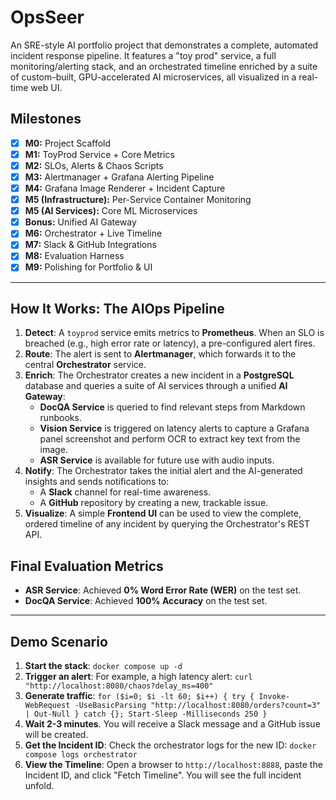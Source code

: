 ﻿# OpsSeer

An SRE-style AI portfolio project that demonstrates a complete, automated incident response pipeline. It features a "toy prod" service, a full monitoring/alerting stack, and an orchestrated timeline enriched by a suite of custom-built, GPU-accelerated AI microservices, all visualized in a real-time web UI.

## Milestones

- [x] **M0:** Project Scaffold
- [x] **M1:** ToyProd Service + Core Metrics
- [x] **M2:** SLOs, Alerts & Chaos Scripts
- [x] **M3:** Alertmanager + Grafana Alerting Pipeline
- [x] **M4:** Grafana Image Renderer + Incident Capture
- [x] **M5 (Infrastructure):** Per-Service Container Monitoring
- [x] **M5 (AI Services):** Core ML Microservices
- [x] **Bonus:** Unified AI Gateway
- [x] **M6:** Orchestrator + Live Timeline
- [x] **M7:** Slack & GitHub Integrations
- [x] **M8:** Evaluation Harness
- [x] **M9:** Polishing for Portfolio & UI

---

## How It Works: The AIOps Pipeline

1.  **Detect**: A `toyprod` service emits metrics to **Prometheus**. When an SLO is breached (e.g., high error rate or latency), a pre-configured alert fires.
2.  **Route**: The alert is sent to **Alertmanager**, which forwards it to the central **Orchestrator** service.
3.  **Enrich**: The Orchestrator creates a new incident in a **PostgreSQL** database and queries a suite of AI services through a unified **AI Gateway**:
    -   **DocQA Service** is queried to find relevant steps from Markdown runbooks.
    -   **Vision Service** is triggered on latency alerts to capture a Grafana panel screenshot and perform OCR to extract key text from the image.
    -   **ASR Service** is available for future use with audio inputs.
4.  **Notify**: The Orchestrator takes the initial alert and the AI-generated insights and sends notifications to:
    -   A **Slack** channel for real-time awareness.
    -   A **GitHub** repository by creating a new, trackable issue.
5.  **Visualize**: A simple **Frontend UI** can be used to view the complete, ordered timeline of any incident by querying the Orchestrator's REST API.

## Final Evaluation Metrics

-   **ASR Service**: Achieved **0% Word Error Rate (WER)** on the test set.
-   **DocQA Service**: Achieved **100% Accuracy** on the test set.

---
## Demo Scenario

1.  **Start the stack**: `docker compose up -d`
2.  **Trigger an alert**: For example, a high latency alert: `curl "http://localhost:8080/chaos?delay_ms=400"`
3.  **Generate traffic**: `for ($i=0; $i -lt 60; $i++) { try { Invoke-WebRequest -UseBasicParsing "http://localhost:8080/orders?count=3" | Out-Null } catch {}; Start-Sleep -Milliseconds 250 }`
4.  **Wait 2-3 minutes**. You will receive a Slack message and a GitHub issue will be created.
5.  **Get the Incident ID**: Check the orchestrator logs for the new ID: `docker compose logs orchestrator`
6.  **View the Timeline**: Open a browser to `http://localhost:8888`, paste the Incident ID, and click "Fetch Timeline". You will see the full incident unfold.